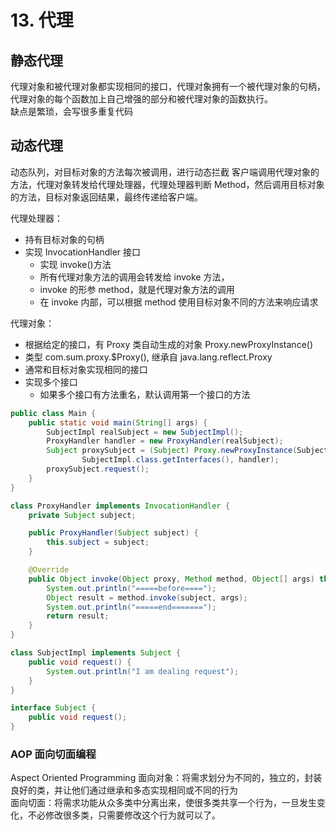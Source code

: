 # 13. 代理

## 静态代理

代理对象和被代理对象都实现相同的接口，代理对象拥有一个被代理对象的句柄，代理对象的每个函数加上自己增强的部分和被代理对象的函数执行。  
缺点是繁琐，会写很多重复代码

## 动态代理

动态队列，对目标对象的方法每次被调用，进行动态拦截
客户端调用代理对象的方法，代理对象转发给代理处理器，代理处理器判断 Method，然后调用目标对象的方法，目标对象返回结果，最终传递给客户端。

代理处理器：

- 持有目标对象的句柄
- 实现 InvocationHandler 接口
  - 实现 invoke()方法
  - 所有代理对象方法的调用会转发给 invoke 方法，
  - invoke 的形参 method，就是代理对象方法的调用
  - 在 invoke 内部，可以根据 method 使用目标对象不同的方法来响应请求

代理对象：

- 根据给定的接口，有 Proxy 类自动生成的对象 Proxy.newProxyInstance()
- 类型 com.sum.proxy.$Proxy(), 继承自 java.lang.reflect.Proxy
- 通常和目标对象实现相同的接口
- 实现多个接口
  - 如果多个接口有方法重名，默认调用第一个接口的方法

```java
public class Main {
    public static void main(String[] args) {
        SubjectImpl realSubject = new SubjectImpl();
        ProxyHandler handler = new ProxyHandler(realSubject);
        Subject proxySubject = (Subject) Proxy.newProxyInstance(SubjectImpl.class.getClassLoader(),
                SubjectImpl.class.getInterfaces(), handler);
        proxySubject.request();
    }
}

class ProxyHandler implements InvocationHandler {
    private Subject subject;

    public ProxyHandler(Subject subject) {
        this.subject = subject;
    }

    @Override
    public Object invoke(Object proxy, Method method, Object[] args) throws Throwable {
        System.out.println("=====before====");
        Object result = method.invoke(subject, args);
        System.out.println("=====end=======");
        return result;
    }
}

class SubjectImpl implements Subject {
    public void request() {
        System.out.println("I am dealing request");
    }
}

interface Subject {
    public void request();
}
```

### AOP 面向切面编程

Aspect Oriented Programming
面向对象：将需求划分为不同的，独立的，封装良好的类，并让他们通过继承和多态实现相同或不同的行为  
面向切面：将需求功能从众多类中分离出来，使很多类共享一个行为，一旦发生变化，不必修改很多类，只需要修改这个行为就可以了。
